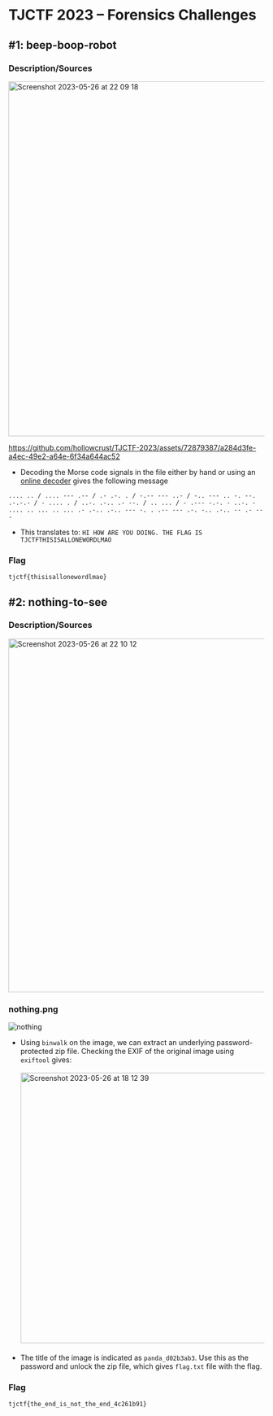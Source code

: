 # TJCTF 2023 – Forensics Challenges

## #1: beep-boop-robot

### Description/Sources<br />

<img width="698" alt="Screenshot 2023-05-26 at 22 09 18" src="https://github.com/hollowcrust/TJCTF-2023/assets/72879387/442789f0-63b7-4294-9d3c-5a638f0a4b7f"><br />
  
  https://github.com/hollowcrust/TJCTF-2023/assets/72879387/a284d3fe-a4ec-49e2-a64e-6f34a644ac52
  
  - Decoding the Morse code signals in the file either by hand or using an <a href="https://databorder.com/transfer/morse-sound-receiver/">online decoder</a> gives the following message<br />
    
  ```
  .... .. / .... --- .-- / .- .-. . / -.-- --- ..- / -.. --- .. -. --. .-.-.- / - .... . / ..-. .-.. .- --. / .. ... / - .--- -.-. - ..-. - .... .. ... .. ... .- .-.. .-.. --- -. . .-- --- .-. -.. .-.. -- .- ---
  ```
  - This translates to: `HI HOW ARE YOU DOING. THE FLAG IS TJCTFTHISISALLONEWORDLMAO`<br/>
  
### Flag  
  ```
  tjctf{thisisallonewordlmao}
  ```
  
## #2: nothing-to-see <br/>

### Description/Sources<br />

<img width="696" alt="Screenshot 2023-05-26 at 22 10 12" src="https://github.com/hollowcrust/TJCTF-2023/assets/72879387/42f45a61-4362-4ef9-89b1-d210faf9a7a1"><br/>

### nothing.png
![nothing](https://github.com/hollowcrust/TJCTF-2023/assets/72879387/a8535a72-53e0-4104-b394-f4e52ed14946)<br/>
  
  - Using `binwalk` on the image, we can extract an underlying password-protected zip file. Checking the EXIF of the original image using `exiftool` gives:<br/><br/>
  <img width="532" alt="Screenshot 2023-05-26 at 18 12 39" src="https://github.com/hollowcrust/TJCTF-2023/assets/72879387/2f2a0c0d-29b7-471f-a381-5037e52720a9"><br/><br/>
  - The title of the image is indicated as `panda_d02b3ab3`. Use this as the password and unlock the zip file, which gives `flag.txt` file with the flag.
  
### Flag <br />
  ```
  tjctf{the_end_is_not_the_end_4c261b91}
  ```
  

